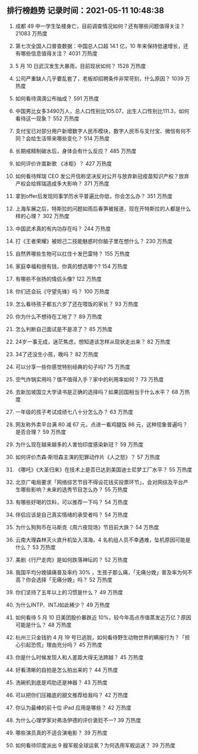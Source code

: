 
## 排行榜趋势 记录时间：2021-05-11 10:48:38
  
  1. 成都 49 中一学生坠楼身亡，目前调查情况如何？还有哪些问题值得关注？ 21083 万热度
    
  2. 第七次全国人口普查数据：中国总人口超 14.1 亿，10 年来保持低速增长，还有哪些信息值得关注？ 4031 万热度
    
  3. 5 月 10 日武汉发生大暴雨，目前现状如何？ 1528 万热度
    
  4. 公司严重缺人几乎要乱套了，老板却招聘条件非常苛刻，什么原因？ 1039 万热度
    
  5. 如何看待滴滴公布抽成？ 591 万热度
    
  6. 中国男比女多3490万人，总人口性别比105.07，出生人口性别比111.3，如何看待这一现象？ 552 万热度
    
  7. 支付宝已对部分用户新增数字人民币模块，数字人民币与支付宝、微信有何不同？会给生活带来哪些变化？ 514 万热度
    
  8. 长期戒精制碳水后，身体会有什么反应？ 485 万热度
    
  9. 如何评价许嵩新歌 《冰柜》？ 427 万热度
    
  10. 如何看待辉瑞 CEO 发公开信称坚决反对公开与放弃新冠疫苗知识产权？放弃产权会给辉瑞造成多大影响？ 371 万热度
    
  11. 拿到offer后发现同事学历水平普遍比你低，你会怎么办？ 351 万热度
    
  12. 上海车展之后，特斯拉的问题如雨后春笋被报道，现在开特斯拉的人都是什么样的心理？ 302 万热度
    
  13. 中国武术真的有内功存在吗？ 244 万热度
    
  14. 打《王者荣耀》被妲己二技能魅惑时你脑子里在想什么？ 230 万热度
    
  15. 自然界哪些生物可以扛住十发巴雷特？ 155 万热度
    
  16. 家庭幸福和很有钱，你真的想选哪个? 154 万热度
    
  17. 有哪些不张扬的情侣头像? 122 万热度
    
  18. 你们还会玩《守望先锋》吗？ 100 万热度
    
  19. 怎么看待孩子都五六岁了还在喂饭的家长？ 93 万热度
    
  20. 你为什么不想待在工地了？ 89 万热度
    
  21. 怎么判断自己面试是不是凉了？ 85 万热度
    
  22. 24岁一事无成，迷茫焦虑，想知道该怎样从现状走出来？ 82 万热度
    
  23. 34了还没生小孩，晚吗？ 82 万热度
    
  24. 可以分享一些你感觉特别经典的句子吗? 75 万热度
    
  25. 空气炸锅实用吗？值不值得入手？家中的利用率如何？ 73 万热度
    
  26. 去新加坡国立大学读书是正确的选择吗？如果回国相当于什么水平？ 68 万热度
    
  27. 一年级的孩子考试成绩七八十分怎么办？ 63 万热度
    
  28. 网友称外卖平台满 80 减 67 元，点进一看鸡腿饭 86 元，这种现象普遍吗？是否合理？ 59 万热度
    
  29. 为什么现在越来越多的人害怕印度感染新冠？ 59 万热度
    
  30. 如何评价杰森·斯坦森主演的犯罪动作片《人之怒》？ 57 万热度
    
  31. 《哪吒》《大圣归来》在技术上是否已达到美国迪士尼梦工厂水平？ 55 万热度
    
  32. 北京广电局要求「网络综艺节目不得设花钱买投票环节」，会对网综及平台产生哪些影响？未来的选秀节目怎么办？ 55 万热度
    
  33. 有哪些好喝的饮料，可以推荐一下吗？ 54 万热度
    
  34. 伴侣应该是自己真实情绪的承受者吗？ 54 万热度
    
  35. 为什么狗狗币在马斯克《周六夜现场》节目前大跌？ 54 万热度
    
  36. 云南大理森林灭火直升机坠入洱海，4 名机组人员不幸遇难，坠机原因可能是什么？ 53 万热度
    
  37. 美剧《行尸走肉》是如何跌落神坛的？ 52 万热度
    
  38. 我国平均分娩镇痛普及率约 30% ，生孩子那么痛，「无痛分娩」普及率为何不高？你会选择「无痛分娩」吗？ 52 万热度
    
  39. 你们坚持了五年以上的习惯是什么？ 49 万热度
    
  40. 为什么INTP、INTJ如此稀少？ 49 万热度
    
  41. 如何看待 5 月 10 日美团股价暴跌近 10%，较今年高点市值蒸发近万亿？原因可能是什么？ 48 万热度
    
  42. 杭州三只金钱豹 4 月 19 号已逃脱，如何看待野生动物世界的瞒报行为？「担心引起恐慌」理由充分吗？ 45 万热度
    
  43. 你是什么时候发现人和人差距大得无法跨越？ 45 万热度
    
  44. 好看清晰的自拍是怎么拍出来的？ 44 万热度
    
  45. 洗碗机到底是鸡肋还是神器？ 43 万热度
    
  46. 可以把你们压箱底的甜文推荐给我吗？ 42 万热度
    
  47. 你认为最棒的前十位 iPad 应用是哪些？ 42 万热度
    
  48. 为什么心理学家对弗洛伊德的评价褒贬不一? 39 万热度
    
  49. 哪些演员真的不适合演电影？ 39 万热度
    
  50. 如何看待印度派出 9 艘军舰全球运氧？为何选用军舰运送？ 39 万热度
    